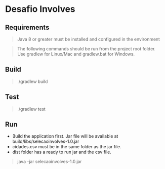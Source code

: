 # Desafio Involves

## Requirements
> Java 8 or greater must be installed and configured in the environment

> The following commands should be run from the project root folder. Use gradlew for Linux/Mac and gradlew.bat for Windows.

## Build
> ./gradlew build

## Test
> ./gradlew test

## Run
* Build the application first. Jar file will be available at build/libs/selecaoinvolves-1.0.jar
* cidades.csv must be in the same folder as the jar file.
* dist folder has a ready to run jar and the csv file.

> java -jar selecaoinvolves-1.0.jar